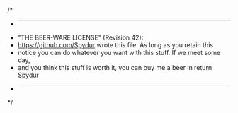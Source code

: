 /*
 * ----------------------------------------------------------------------------
 * "THE BEER-WARE LICENSE" (Revision 42):
 * <https://github.com/Spydur> wrote this file. As long as you retain this 
 * notice you can do whatever you want with this stuff. If we meet some day,
 * and you think this stuff is worth it, you can buy me a beer in return Spydur
 * ----------------------------------------------------------------------------
 */
